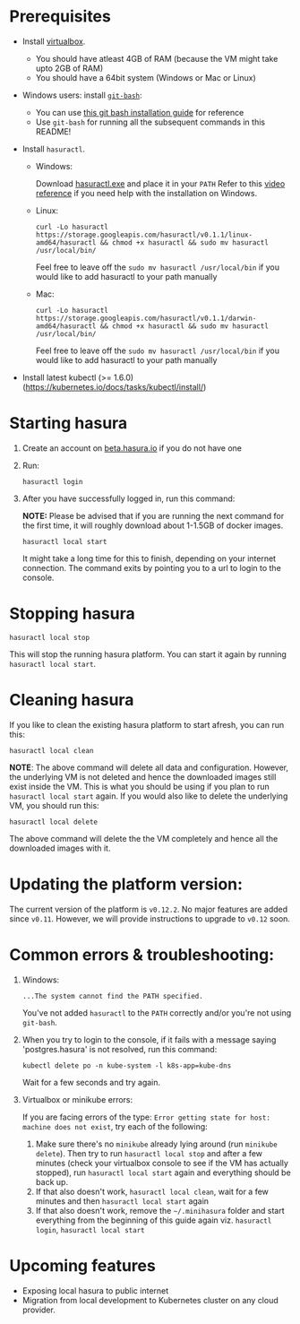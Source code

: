 # Prerequisites

- Install [virtualbox](https://www.virtualbox.org/wiki/Downloads).
  - You should have atleast 4GB of RAM (because the VM might take upto 2GB of RAM)
  - You should have a 64bit system (Windows or Mac or Linux)
- Windows users: install [`git-bash`](https://git-for-windows.github.io/):
  - You can use [this git bash installation guide](https://blog.hasura.io/setting-up-git-bash-for-windows-e26b59e44257) for reference
  - Use `git-bash` for running all the subsequent commands in this README!
- Install `hasuractl`.
  - Windows:

    Download [hasuractl.exe](https://storage.googleapis.com/hasuractl/v0.1.1/windows-amd64/hasuractl.exe) and place it in your `PATH`
    Refer to this [video reference](https://drive.google.com/file/d/0B_G1GgYOqazYUDJFcVhmNHE1UnM/view) if you need help with the installation on Windows.

  - Linux:

    ```
    curl -Lo hasuractl https://storage.googleapis.com/hasuractl/v0.1.1/linux-amd64/hasuractl && chmod +x hasuractl && sudo mv hasuractl /usr/local/bin/
    ```

    Feel free to leave off the `sudo mv hasuractl /usr/local/bin` if you would like to add hasuractl to your path manually

  - Mac:

    ```
    curl -Lo hasuractl https://storage.googleapis.com/hasuractl/v0.1.1/darwin-amd64/hasuractl && chmod +x hasuractl && sudo mv hasuractl /usr/local/bin/
    ```

    Feel free to leave off the `sudo mv hasuractl /usr/local/bin` if you would like to add hasuractl to your path manually

- Install latest kubectl (>= 1.6.0) (https://kubernetes.io/docs/tasks/kubectl/install/)

# Starting hasura

1. Create an account on [beta.hasura.io](https://beta.hasura.io) if you do not have one

2. Run:

   ```
   hasuractl login
   ```

3. After you have successfully logged in, run this command:

   **NOTE:** Please be advised that if you are running the next command for the first time, it will roughly download about 1-1.5GB of docker images.

   ```
   hasuractl local start
   ```

   It might take a long time for this to finish, depending on your internet connection. The command exits by pointing you to a url to login to the console.

# Stopping hasura

```
hasuractl local stop
```

This will stop the running hasura platform. You can start it again by running `hasuractl local start`.

# Cleaning hasura

If you like to clean the existing hasura platform to start afresh, you can run this:

```
hasuractl local clean
```

**NOTE**: The above command will delete all data and configuration. However, the underlying VM is not deleted and hence the downloaded images still exist inside the VM. This is what you should be using if you plan to run `hasuractl local start` again. If you would also like to delete the underlying VM, you should run this:

```
hasuractl local delete
```

The above command will delete the the VM completely and hence all the downloaded images with it.

# Updating the platform version:

The current version of the platform is `v0.12.2`. No major features are added since `v0.11`. However, we will provide instructions to upgrade to `v0.12` soon.

# Common errors & troubleshooting:

1) Windows: 
   ```
   ...The system cannot find the PATH specified.
   ```
   You've not added `hasuractl` to the `PATH` correctly and/or you're not using `git-bash`.

2) When you try to login to the console, if it fails with a message saying 'postgres.hasura' is not resolved, run this command:

   ```
   kubectl delete po -n kube-system -l k8s-app=kube-dns
   ```

   Wait for a few seconds and try again.
   
3) Virtualbox or minikube errors:

   If you are facing errors of the type: `Error getting state for host: machine does not exist`, try each of the following:
   
   1. Make sure there's no `minikube` already lying around (run `minikube delete`). 
      Then try to run `hasuractl local stop` and after a few minutes (check your virtualbox console to see if the VM has actually stopped), 
      run `hasuractl local start` again and everything should be back up.
   2. If that also doesn't work, 
      `hasuractl local clean`, wait for a few minutes 
       and then `hasuractl local start` again
   3. If that also doesn't work, 
      remove the `~/.minihasura` folder and 
      start everything from the beginning of this guide again viz. `hasuractl login`, `hasuractl local start`
   
# Upcoming features
- Exposing local hasura to public internet
- Migration from local development to Kubernetes cluster on any cloud provider.
